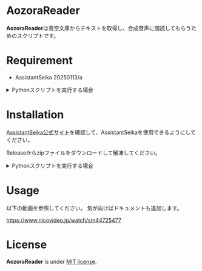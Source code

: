 # AozoraReader

**AozoraReader**は青空文庫からテキストを取得し、合成音声に朗読してもらうためのスクリプトです。

<!-- # DEMO 気が向いたら追加します -->

# Requirement

* AssistantSeika 20250113/a

<details>
<summary> Pythonスクリプトを実行する場合 </summary>

* Python 3.10.6
* requests 2.32.3
* beautifulsoup4 4.13.3
* PySide6 6.8.2.1

動作を確認したバージョンです。他のバージョンでも動くかもしれません。
</details>

# Installation

[AssistantSeika公式サイト](https://wiki.hgotoh.jp/documents/tools/assistantseika/assistantseika-000)を確認して、AssistantSeikaを使用できるようにしてください。

Releaseからzipファイルをダウンロードして解凍してください。

<details>
<summary> Pythonスクリプトを実行する場合 </summary>

1. このレポジトリをダウンロードしてください。

2. [Pythonをインストール](https://www.python.org)してください。

3. 以下のコマンドを実行して必要なライブラリをインストールしてください。
```bash
python -m pip install requests beautifulSoup4 PyQt5
```

4. 以下のコマンドを実行してスクリプト本体を実行してください。
```bash
python main.py
```
</details>

# Usage

以下の動画を参照してください。
気が向けばドキュメントも追加します。

https://www.nicovideo.jp/watch/sm44725477

# License

**AozoraReader** is under [MIT license](https://en.wikipedia.org/wiki/MIT_License).